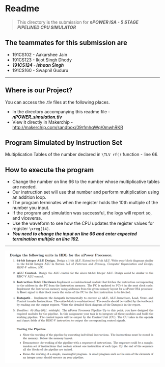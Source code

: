 # Readme

> This directory is the submission for ***nPOWER ISA - 5 STAGE PIPELINED CPU SIMULATOR***

## The teammates for this submission are

* 191CS102 - Aakarshee Jain
* 191CS123 - Ikjot Singh Dhody
* ***191CS124 - Ishaan Singh***
* 191CS160 - Swapnil Guduru

---

## Where is our Project?
You can access the .tlv files at the following places.
* In the directory accompanying this readme file - ***nPOWER_simulation.tlv***
* View it directly in Makerchip - http://makerchip.com/sandbox/09rfmhqWq/0mwhRKR

## Program Simulated by Instruction Set
Multiplication Tables of the number declared in `\TLV rf()` function - line 66.

## How to execute the program
* Change the number on line 66 to the number whose multiplicative tables are needed.
* Our instruction set will use that number and perform multiplication using an addition loop.
* The program terminates when the register holds the 10th multiple of the number you input.
* If the program and simulation was successful, the logs will report so, and viceversa.
* Use the waveform to see how the CPU updates the register values for register `\xreg[14]`.
* ***You need to change the input on line 66 and enter expected termination multiple on line 192.***

---

![Questions of the Assignment](question_set.png)
